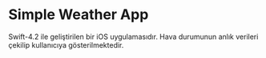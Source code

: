 # Simple Weather App
Swift-4.2 ile geliştirilen bir iOS uygulamasıdır. Hava durumunun anlık verileri çekilip kullanıcıya gösterilmektedir.
